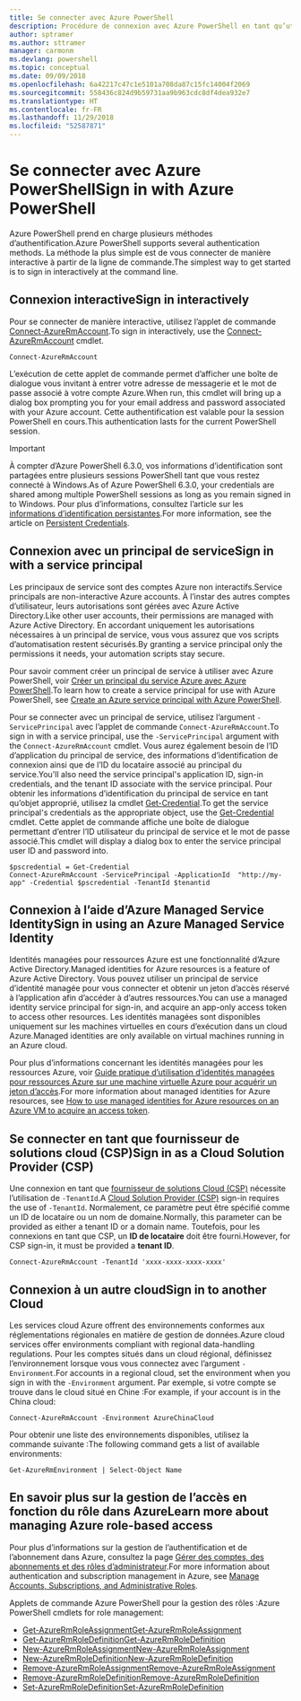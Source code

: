 ```yaml
---
title: Se connecter avec Azure PowerShell
description: Procédure de connexion avec Azure PowerShell en tant qu’utilisateur, en tant que principal de service, ou avec des identités managées pour les ressources Azure.
author: sptramer
ms.author: sttramer
manager: carmonm
ms.devlang: powershell
ms.topic: conceptual
ms.date: 09/09/2018
ms.openlocfilehash: 6a42217c47c1e5101a708da87c15fc14004f2069
ms.sourcegitcommit: 558436c824d9b59731aa9b963cdc8df4dea932e7
ms.translationtype: HT
ms.contentlocale: fr-FR
ms.lasthandoff: 11/29/2018
ms.locfileid: "52587871"
---
```

# <a name="sign-in-with-azure-powershell"></a><span data-ttu-id="3b200-103">Se connecter avec Azure PowerShell</span><span class="sxs-lookup"><span data-stu-id="3b200-103">Sign in with Azure PowerShell</span></span>

<span data-ttu-id="3b200-104">Azure PowerShell prend en charge plusieurs méthodes d’authentification.</span><span class="sxs-lookup"><span data-stu-id="3b200-104">Azure PowerShell supports several authentication methods.</span></span> <span data-ttu-id="3b200-105">La méthode la plus simple est de vous connecter de manière interactive à partir de la ligne de commande.</span><span class="sxs-lookup"><span data-stu-id="3b200-105">The simplest way to get started is to sign in interactively at the command line.</span></span>

## <a name="sign-in-interactively"></a><span data-ttu-id="3b200-106">Connexion interactive</span><span class="sxs-lookup"><span data-stu-id="3b200-106">Sign in interactively</span></span>

<span data-ttu-id="3b200-107">Pour se connecter de manière interactive, utilisez l’applet de commande [Connect-AzureRmAccount](/powershell/module/azurerm.profile/connect-azurermaccount).</span><span class="sxs-lookup"><span data-stu-id="3b200-107">To sign in interactively, use the [Connect-AzureRmAccount](/powershell/module/azurerm.profile/connect-azurermaccount) cmdlet.</span></span>

```azurepowershell-interactive
Connect-AzureRmAccount
```

<span data-ttu-id="3b200-108">L’exécution de cette applet de commande permet d’afficher une boîte de dialogue vous invitant à entrer votre adresse de messagerie et le mot de passe associé à votre compte Azure.</span><span class="sxs-lookup"><span data-stu-id="3b200-108">When run, this cmdlet will bring up a dialog box prompting you for your email address and password associated with your Azure account.</span></span> <span data-ttu-id="3b200-109">Cette authentification est valable pour la session PowerShell en cours.</span><span class="sxs-lookup"><span data-stu-id="3b200-109">This authentication lasts for the current PowerShell session.</span></span>

> [!IMPORTANT]
> <span data-ttu-id="3b200-110">À compter d’Azure PowerShell 6.3.0, vos informations d’identification sont partagées entre plusieurs sessions PowerShell tant que vous restez connecté à Windows.</span><span class="sxs-lookup"><span data-stu-id="3b200-110">As of Azure PowerShell 6.3.0, your credentials are shared among multiple PowerShell sessions as long as you remain signed in to Windows.</span></span> <span data-ttu-id="3b200-111">Pour plus d’informations, consultez l’article sur les [informations d’identification persistantes](context-persistence.md).</span><span class="sxs-lookup"><span data-stu-id="3b200-111">For more information, see the article on [Persistent Credentials](context-persistence.md).</span></span>

## <a name="sign-in-with-a-service-principal"></a><span data-ttu-id="3b200-112">Connexion avec un principal de service</span><span class="sxs-lookup"><span data-stu-id="3b200-112">Sign in with a service principal</span></span>

<span data-ttu-id="3b200-113">Les principaux de service sont des comptes Azure non interactifs.</span><span class="sxs-lookup"><span data-stu-id="3b200-113">Service principals are non-interactive Azure accounts.</span></span> <span data-ttu-id="3b200-114">À l’instar des autres comptes d’utilisateur, leurs autorisations sont gérées avec Azure Active Directory.</span><span class="sxs-lookup"><span data-stu-id="3b200-114">Like other user accounts, their permissions are managed with Azure Active Directory.</span></span> <span data-ttu-id="3b200-115">En accordant uniquement les autorisations nécessaires à un principal de service, vous vous assurez que vos scripts d’automatisation restent sécurisés.</span><span class="sxs-lookup"><span data-stu-id="3b200-115">By granting a service principal only the permissions it needs, your automation scripts stay secure.</span></span>

<span data-ttu-id="3b200-116">Pour savoir comment créer un principal de service à utiliser avec Azure PowerShell, voir [Créer un principal du service Azure avec Azure PowerShell](create-azure-service-principal-azureps.md).</span><span class="sxs-lookup"><span data-stu-id="3b200-116">To learn how to create a service principal for use with Azure PowerShell, see [Create an Azure service principal with Azure PowerShell](create-azure-service-principal-azureps.md).</span></span>

<span data-ttu-id="3b200-117">Pour se connecter avec un principal de service, utilisez l’argument `-ServicePrincipal` avec l’applet de commande `Connect-AzureRmAccount`.</span><span class="sxs-lookup"><span data-stu-id="3b200-117">To sign in with a service principal, use the `-ServicePrincipal` argument with the `Connect-AzureRmAccount` cmdlet.</span></span> <span data-ttu-id="3b200-118">Vous aurez également besoin de l’ID d’application du principal de service, des informations d’identification de connexion ainsi que de l’ID du locataire associé au principal du service.</span><span class="sxs-lookup"><span data-stu-id="3b200-118">You'll also need the service principal's application ID, sign-in credentials, and the tenant ID associate with the service principal.</span></span> <span data-ttu-id="3b200-119">Pour obtenir les informations d’identification du principal de service en tant qu’objet approprié, utilisez la cmdlet [Get-Credential](/powershell/module/microsoft.powershell.security/get-credential).</span><span class="sxs-lookup"><span data-stu-id="3b200-119">To get the service principal's credentials as the appropriate object, use the [Get-Credential](/powershell/module/microsoft.powershell.security/get-credential) cmdlet.</span></span> <span data-ttu-id="3b200-120">Cette applet de commande affiche une boîte de dialogue permettant d’entrer l’ID utilisateur du principal de service et le mot de passe associé.</span><span class="sxs-lookup"><span data-stu-id="3b200-120">This cmdlet will display a dialog box to enter the service principal user ID and password into.</span></span>

```azurepowershell-interactive
$pscredential = Get-Credential
Connect-AzureRmAccount -ServicePrincipal -ApplicationId  "http://my-app" -Credential $pscredential -TenantId $tenantid
```

## <a name="sign-in-using-an-azure-managed-service-identity"></a><span data-ttu-id="3b200-121">Connexion à l’aide d’Azure Managed Service Identity</span><span class="sxs-lookup"><span data-stu-id="3b200-121">Sign in using an Azure Managed Service Identity</span></span>

<span data-ttu-id="3b200-122">Identités managées pour ressources Azure est une fonctionnalité d’Azure Active Directory.</span><span class="sxs-lookup"><span data-stu-id="3b200-122">Managed identities for Azure resources is a feature of Azure Active Directory.</span></span> <span data-ttu-id="3b200-123">Vous pouvez utiliser un principal de service d’identité managée pour vous connecter et obtenir un jeton d’accès réservé à l’application afin d’accéder à d’autres ressources.</span><span class="sxs-lookup"><span data-stu-id="3b200-123">You can use a managed identity service principal for sign-in, and acquire an app-only access token to access other resources.</span></span> <span data-ttu-id="3b200-124">Les identités managées sont disponibles uniquement sur les machines virtuelles en cours d’exécution dans un cloud Azure.</span><span class="sxs-lookup"><span data-stu-id="3b200-124">Managed identities are only available on virtual machines running in an Azure cloud.</span></span>

<span data-ttu-id="3b200-125">Pour plus d’informations concernant les identités managées pour les ressources Azure, voir [Guide pratique d’utilisation d’identités managées pour ressources Azure sur une machine virtuelle Azure pour acquérir un jeton d’accès](/azure/active-directory/managed-identities-azure-resources/how-to-use-vm-token).</span><span class="sxs-lookup"><span data-stu-id="3b200-125">For more information about managed identities for Azure resources, see [How to use managed identities for Azure resources on an Azure VM to acquire an access token](/azure/active-directory/managed-identities-azure-resources/how-to-use-vm-token).</span></span>

## <a name="sign-in-as-a-cloud-solution-provider-csp"></a><span data-ttu-id="3b200-126">Se connecter en tant que fournisseur de solutions cloud (CSP)</span><span class="sxs-lookup"><span data-stu-id="3b200-126">Sign in as a Cloud Solution Provider (CSP)</span></span>

<span data-ttu-id="3b200-127">Une connexion en tant que [fournisseur de solutions Cloud (CSP)](https://azure.microsoft.com/en-us/offers/ms-azr-0145p/) nécessite l’utilisation de `-TenantId`.</span><span class="sxs-lookup"><span data-stu-id="3b200-127">A [Cloud Solution Provider (CSP)](https://azure.microsoft.com/en-us/offers/ms-azr-0145p/) sign-in requires the use of `-TenantId`.</span></span> <span data-ttu-id="3b200-128">Normalement, ce paramètre peut être spécifié comme un ID de locataire ou un nom de domaine.</span><span class="sxs-lookup"><span data-stu-id="3b200-128">Normally, this parameter can be provided as either a tenant ID or a domain name.</span></span> <span data-ttu-id="3b200-129">Toutefois, pour les connexions en tant que CSP, un **ID de locataire** doit être fourni.</span><span class="sxs-lookup"><span data-stu-id="3b200-129">However, for CSP sign-in, it must be provided a **tenant ID**.</span></span>

```azurepowershell-interactive
Connect-AzureRmAccount -TenantId 'xxxx-xxxx-xxxx-xxxx'
```

## <a name="sign-in-to-another-cloud"></a><span data-ttu-id="3b200-130">Connexion à un autre cloud</span><span class="sxs-lookup"><span data-stu-id="3b200-130">Sign in to another Cloud</span></span>

<span data-ttu-id="3b200-131">Les services cloud Azure offrent des environnements conformes aux réglementations régionales en matière de gestion de données.</span><span class="sxs-lookup"><span data-stu-id="3b200-131">Azure cloud services offer environments compliant with regional data-handling regulations.</span></span>
<span data-ttu-id="3b200-132">Pour les comptes situés dans un cloud régional, définissez l’environnement lorsque vous vous connectez avec l’argument `-Environment`.</span><span class="sxs-lookup"><span data-stu-id="3b200-132">For accounts in a regional cloud, set the environment when you sign in with the `-Environment` argument.</span></span>
<span data-ttu-id="3b200-133">Par exemple, si votre compte se trouve dans le cloud situé en Chine :</span><span class="sxs-lookup"><span data-stu-id="3b200-133">For example, if your account is in the China cloud:</span></span>

```azurepowershell-interactive
Connect-AzureRmAccount -Environment AzureChinaCloud
```

<span data-ttu-id="3b200-134">Pour obtenir une liste des environnements disponibles, utilisez la commande suivante :</span><span class="sxs-lookup"><span data-stu-id="3b200-134">The following command gets a list of available environments:</span></span>

```azurepowershell-interactive
Get-AzureRmEnvironment | Select-Object Name
```

## <a name="learn-more-about-managing-azure-role-based-access"></a><span data-ttu-id="3b200-135">En savoir plus sur la gestion de l’accès en fonction du rôle dans Azure</span><span class="sxs-lookup"><span data-stu-id="3b200-135">Learn more about managing Azure role-based access</span></span>

<span data-ttu-id="3b200-136">Pour plus d’informations sur la gestion de l’authentification et de l’abonnement dans Azure, consultez la page [Gérer des comptes, des abonnements et des rôles d’administrateur](/azure/active-directory/role-based-access-control-configure).</span><span class="sxs-lookup"><span data-stu-id="3b200-136">For more information about authentication and subscription management in Azure, see [Manage Accounts, Subscriptions, and Administrative Roles](/azure/active-directory/role-based-access-control-configure).</span></span>

<span data-ttu-id="3b200-137">Applets de commande Azure PowerShell pour la gestion des rôles :</span><span class="sxs-lookup"><span data-stu-id="3b200-137">Azure PowerShell cmdlets for role management:</span></span>

* [<span data-ttu-id="3b200-138">Get-AzureRmRoleAssignment</span><span class="sxs-lookup"><span data-stu-id="3b200-138">Get-AzureRmRoleAssignment</span></span>](/powershell/module/AzureRM.Resources/Get-AzureRmRoleAssignment)
* [<span data-ttu-id="3b200-139">Get-AzureRmRoleDefinition</span><span class="sxs-lookup"><span data-stu-id="3b200-139">Get-AzureRmRoleDefinition</span></span>](/powershell/module/AzureRM.Resources/Get-AzureRmRoleDefinition)
* [<span data-ttu-id="3b200-140">New-AzureRmRoleAssignment</span><span class="sxs-lookup"><span data-stu-id="3b200-140">New-AzureRmRoleAssignment</span></span>](/powershell/module/AzureRM.Resources/New-AzureRmRoleAssignment)
* [<span data-ttu-id="3b200-141">New-AzureRmRoleDefinition</span><span class="sxs-lookup"><span data-stu-id="3b200-141">New-AzureRmRoleDefinition</span></span>](/powershell/module/AzureRM.Resources/New-AzureRmRoleDefinition)
* [<span data-ttu-id="3b200-142">Remove-AzureRmRoleAssignment</span><span class="sxs-lookup"><span data-stu-id="3b200-142">Remove-AzureRmRoleAssignment</span></span>](/powershell/module/AzureRM.Resources/Remove-AzureRmRoleAssignment)
* [<span data-ttu-id="3b200-143">Remove-AzureRmRoleDefinition</span><span class="sxs-lookup"><span data-stu-id="3b200-143">Remove-AzureRmRoleDefinition</span></span>](/powershell/module/AzureRM.Resources/Remove-AzureRmRoleDefinition)
* [<span data-ttu-id="3b200-144">Set-AzureRmRoleDefinition</span><span class="sxs-lookup"><span data-stu-id="3b200-144">Set-AzureRmRoleDefinition</span></span>](/powershell/module/AzureRM.Resources/Set-AzureRmRoleDefinition)

